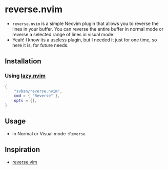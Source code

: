 # reverse.nvim

- `reverse.nvim` is a simple Neovim plugin that allows you to reverse the lines in your buffer. You can reverse the entire buffer in normal mode or reverse a selected range of lines in visual mode.
- Yeah! I know its a useless plugin, but I needed it just for one time, so here it is, for future needs.

## Installation
### Using [lazy.nvim](https://github.com/folke/lazy.nvim)

```lua
{
    "svban/reverse.nvim",
    cmd = { "Reverse" },
    opts = {},
}
```

## Usage
- in Normal or Visual mode `:Reverse`

## Inspiration
- [reverse.vim](https://github.com/vim-scripts/reverse.vim)
